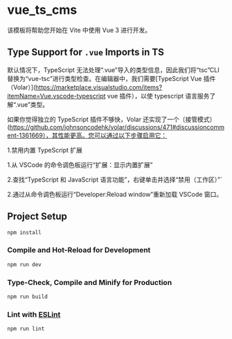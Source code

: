 # vue_ts_cms

该模板将帮助您开始在 Vite 中使用 Vue 3 进行开发。

## Type Support for `.vue` Imports in TS

默认情况下，TypeScript 无法处理“.vue”导入的类型信息，因此我们将“tsc”CLI 替换为“vue-tsc”进行类型检查。在编辑器中，我们需要[TypeScript Vue 插件（Volar）](https://marketplace.visualstudio.com/items?itemName=Vue.vscode-typescript vue 插件），以使 typescript 语言服务了解“.vue”类型。

如果你觉得独立的 TypeScript 插件不够快，Volar 还实现了一个〔接管模式〕(https://github.com/johnsoncodehk/volar/discussions/471#discussioncomment-1361669），其性能更高。您可以通过以下步骤启用它：

1.禁用内置 TypeScript 扩展

1.从 VSCode 的命令调色板运行“扩展：显示内置扩展”

2.查找“TypeScript 和 JavaScript 语言功能”，右键单击并选择“禁用（工作区）”`

2.通过从命令调色板运行“Developer:Reload window”重新加载 VSCode 窗口。

## Project Setup

```sh
npm install
```

### Compile and Hot-Reload for Development

```sh
npm run dev
```

### Type-Check, Compile and Minify for Production

```sh
npm run build
```

### Lint with [ESLint](https://eslint.org/)

```sh
npm run lint
```
